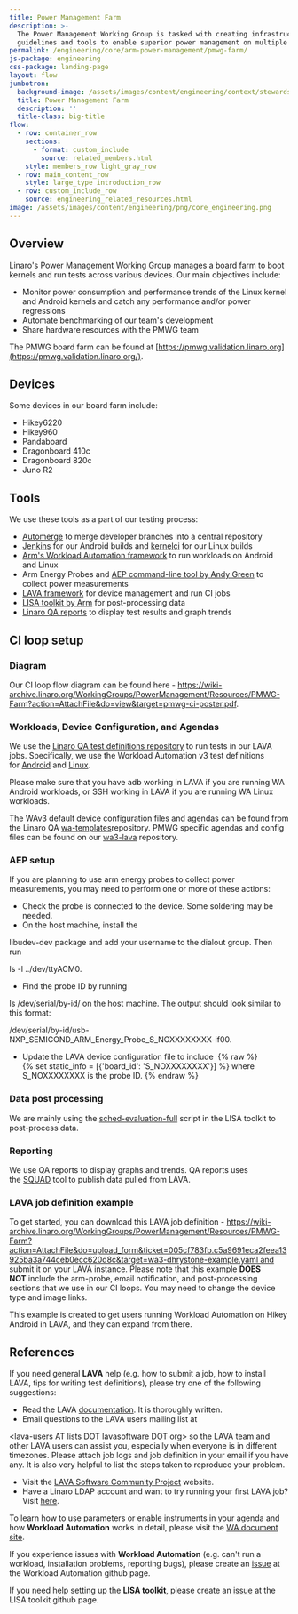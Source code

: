 ```yaml
---
title: Power Management Farm
description: >-
  The Power Management Working Group is tasked with creating infrastructure,
  guidelines and tools to enable superior power management on multiple Arm SoCs.
permalink: /engineering/core/arm-power-management/pmwg-farm/
js-package: engineering
css-package: landing-page
layout: flow
jumbotron:
  background-image: /assets/images/content/engineering/context/stewardship.jpg
  title: Power Management Farm
  description: ''
  title-class: big-title
flow:
  - row: container_row
    sections:
      - format: custom_include
        source: related_members.html
    style: members_row light_gray_row
  - row: main_content_row
    style: large_type introduction_row
  - row: custom_include_row
    source: engineering_related_resources.html
image: /assets/images/content/engineering/png/core_engineering.png
---
```

## Overview

Linaro's Power Management Working Group manages a board farm to boot kernels and run tests across various devices. Our main objectives include:

- Monitor power consumption and performance trends of the Linux kernel and Android kernels and catch any performance and/or power regressions
- Automate benchmarking of our team's development
- Share hardware resources with the PMWG team

The PMWG board farm can be found at [https://pmwg.validation.linaro.org](https://pmwg.validation.linaro.org/).

## Devices

Some devices in our board farm include:

- Hikey6220
- Hikey960
- Pandaboard
- Dragonboard 410c
- Dragonboard 820c
- Juno R2

## Tools

We use these tools as a part of our testing process:

- [Automerge](https://git.linaro.org/power/automerge.git) to merge developer branches into a central repository
- [Jenkins](https://ci.linaro.org/) for our Android builds and [kernelci](https://kernelci.org/) for our Linux builds
- [Arm's Workload Automation framework](https://github.com/arm-software/workload-automation) to run workloads on Android and Linux
- Arm Energy Probes and [AEP command-line tool by Andy Green](https://git.linaro.org/tools/arm-probe.git) to collect power measurements
- [LAVA framework](https://validation.linaro.org/) for device management and run CI jobs
- [LISA toolkit by Arm](https://github.com/arm-software/lisa) for post-processing data
- [Linaro QA reports](https://qa-reports.linaro.org/) to display test results and graph trends

## CI loop setup

### Diagram

Our CI loop flow diagram can be found here - https://wiki-archive.linaro.org/WorkingGroups/PowerManagement/Resources/PMWG-Farm?action=AttachFile&do=view&target=pmwg-ci-poster.pdf.

### Workloads, Device Configuration, and Agendas

We use the [Linaro QA test definitions repository](https://git.linaro.org/qa/test-definitions.git) to run tests in our LAVA jobs. Specifically, we use the Workload Automation v3 test definitions for [Android](https://git.linaro.org/qa/test-definitions.git/tree/automated/android/workload-automation3/workload-automation.yaml) and [Linux](https://git.linaro.org/qa/test-definitions.git/tree/automated/linux/workload-automation3/workload-automation.yaml).

Please make sure that you have adb working in LAVA if you are running WA Android workloads, or SSH working in LAVA if you are running WA Linux workloads.

The WAv3 default device configuration files and agendas can be found from the Linaro QA [wa-templates](https://git.linaro.org/qa/wa-templates.git)repository. PMWG specific agendas and config files can be found on our [wa3-lava](https://git.linaro.org/power/wa3-lava.git) repository.

### AEP setup

If you are planning to use arm energy probes to collect power measurements, you may need to perform one or more of these actions:

- Check the probe is connected to the device. Some soldering may be needed.
- On the host machine, install the 

libudev-dev package and add your username to the dialout group. Then run 

ls -l ../dev/ttyACM0.
- Find the probe ID by running 

ls /dev/serial/by-id/ on the host machine. The output should look similar to this format: 

/dev/serial/by-id/usb-NXP_SEMICOND_ARM_Energy_Probe_S_NOXXXXXXXX-if00.
- Update the LAVA device configuration file to include 
{% raw  %}
{% set static_info = [{'board_id': 'S_NOXXXXXXXX'}] %} where S_NOXXXXXXXX is the probe ID.
{% endraw  %}

### Data post processing

We are mainly using the [sched-evaluation-full](https://github.com/ARM-software/lisa/blob/master/ipynb/wltests/sched-evaluation-full.ipynb) script in the LISA toolkit to post-process data.

### Reporting

We use QA reports to display graphs and trends. QA reports uses the [SQUAD](https://github.com/linaro/squad) tool to publish data pulled from LAVA.

### LAVA job definition example

To get started, you can download this LAVA job definition - https://wiki-archive.linaro.org/WorkingGroups/PowerManagement/Resources/PMWG-Farm?action=AttachFile&do=upload_form&ticket=005cf783fb.c5a9691eca2feea13925ba3a744ceb0ecc620d8c&target=wa3-dhrystone-example.yaml and submit it on your LAVA instance. Please note that this example **DOES NOT** include the arm-probe, email notification, and post-processing sections that we use in our CI loops. You may need to change the device type and image links.

This example is created to get users running Workload Automation on Hikey Android in LAVA, and they can expand from there.

## References

If you need general **LAVA** help (e.g. how to submit a job, how to install LAVA, tips for writing test definitions), please try one of the following suggestions:

- Read the LAVA [documentation](https://docs.lavasoftware.org/lava/contents.html). It is thoroughly written.
- Email questions to the LAVA users mailing list at 

&lt;lava-users AT lists DOT lavasoftware DOT org&gt; so the LAVA team and other LAVA users can assist you, especially when everyone is in different timezones. Please attach job logs and job definition in your email if you have any. It is also very helpful to list the steps taken to reproduce your problem.
- Visit the [LAVA Software Community Project](https://www.lavasoftware.org/) website.
- Have a Linaro LDAP account and want to try running your first LAVA job? Visit [here](https://validation.linaro.org/static/docs/v2/first_steps.html#linaro-lab-users).

To learn how to use parameters or enable instruments in your agenda and how **Workload Automation** works in detail, please visit the [WA document site](https://workload-automation.readthedocs.io/en/latest/).

If you experience issues with **Workload Automation** (e.g. can't run a workload, installation problems, reporting bugs), please create an [issue](https://github.com/arm-software/workload-automation/issues) at the Workload Automation github page.

If you need help setting up the **LISA toolkit**, please create an [issue](https://github.com/ARM-software/lisa/issues) at the LISA toolkit github page.
